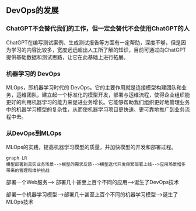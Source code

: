 ## DevOps的发展



### ChatGPT不会替代我们的工作，但一定会替代不会使用ChatGPT的人

ChatGPT在编写测试案例、生成测试报告等方面有一定帮助，深度不够，但是因为学习的内容比较多，宽度远远超出人工所了解的知识，目前可通过向ChatGPT提供基础数据和测试思路，让它在此基础上进行拓展。


### 机器学习的 DevOps
MLOps，即机器学习时代的 DevOps。它的主要作用就是连接模型构建团队和业务，运维团队，建立起一个标准化的模型开发，部署与运维流程，使得企业组织能更好的利用机器学习的能力来促进业务增长。它能够帮助我们组织更好地管理业务中的机器学习模型的复杂性，从而使机器学习项目更快速、更可靠地推广到业务流程中去。


### 从DevOps到MLOps
MLOps的实践，提高机器学习模型的质量，并加快模型的开发和部署过程。

```mermaid
graph LR
模型部署到真实业务场景-->模型的需求反馈-->模型迭代开发频繁部署上线-->应用场景增多带来的管理和维护挑战
```

<p> 部署一个Web服务--> 部署几十甚至上百个不同的应用-->诞生了DevOps技术 </p>
<p> 部署一个机器学习模型-->部署几十甚至上百个不同的机器学习模型-->诞生了MLOps技术</p>